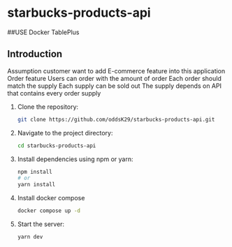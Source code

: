 # starbucks-products-api

##USE 
 Docker TablePlus
## Introduction

   Assumption customer want to add E-commerce feature into this application Order feature Users can order with the amount of order Each order should match the supply Each supply can be sold out The supply depends on API that contains every order supply

1. Clone the repository:
    ```sh
    git clone https://github.com/oddsK29/starbucks-products-api.git
    ```
2. Navigate to the project directory:
    ```sh
    cd starbucks-products-api
    ```
3. Install dependencies using npm or yarn:
    ```sh
    npm install
    # or
    yarn install
    ```
4. Install docker compose
    ```sh
   docker compose up -d
    ```
6. Start the server:
    ```sh
    yarn dev
    ```
    


        

